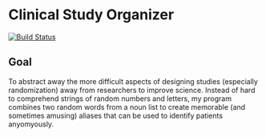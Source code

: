 # Clinical Study Organizer
[![Build Status](https://travis-ci.com/michaellyons786/ClinicalStudyOrganizer.svg?branch=master)](https://travis-ci.com/michaellyons786/ClinicalStudyOrganizer)

## Goal
To abstract away the more difficult aspects of designing studies (especially randomization) away from researchers to improve science. Instead of hard to comprehend strings of random numbers and letters, my program combines two random words from a noun list to create memorable (and sometimes amusing) aliases that can be used to identify patients anyomyously.
